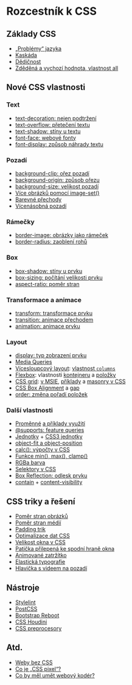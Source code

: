 # Rozcestník k CSS

## Základy CSS

- [„Problémy“ jazyka](css-jazyk-problemy.md)
- [Kaskáda](css-kaskada.md)
- [Dědičnost](css-dedicnost.md)
- [Zděděná a vychozí hodnota, vlastnost all](css-all-inherit-initial-unset-revert.md)

## Nové CSS vlastnosti

### Text

- [text-decoration: nejen podtržení](css-text-decoration.md)
- [text-overflow: přetečení textu](css3-text-overflow.md)
- [text-shadow: stíny u textu](css3-text-shadow.md)
- [font-face: webové fonty](css3-font-face.md)
- [font-display: způsob náhrady textu](css-font-display.md)

### Pozadí

- [background-clip: ořez pozadí](css3-background-clip.md)
- [background-origin: způsob ořezu](css3-background-origin.md)
- [background-size: velikost pozadí](css3-background-size.md)
- [Více obrázků pomocí image-set()](css-image-set.md)
- [Barevné přechody](css3-gradients.md)
- [Vícenásobná pozadí](css3-multiple-backgrounds.md)

### Rámečky

- [border-image: obrázky jako rámeček](css3-border-image.md)
- [border-radius: zaoblení rohů](css3-border-radius.md)

### Box

- [box-shadow: stíny u prvku](css3-box-shadow.md)
- [box-sizing: počítání velikosti prvku](css3-box-sizing.md)
- [aspect-ratio: poměr stran](css-aspect-ratio.md)

### Transformace a animace

- [transform: transformace prvku](css3-transforms.md)
- [transition: animace přechodem](css3-transitions.md)
- [animation: animace prvku](css3-animations.md)

### Layout

- [display: typ zobrazení prvku](css-display.md)
- [Media Queries](css3-media-queries.md)
- [Vícesloupcový layout](css-multicolumn.md): [vlastnost `columns`](css-multicol-columns.md)
- [Flexbox](css-flexbox.md): vlastnosti [kontejneru](css3-flexbox-kontejner.md) a [položky](css3-flexbox-polozky.md)
- [CSS grid](css-grid.md): [v MSIE](css-grid-msie.md), [příklady](css-grid-inspirace.md) a [masonry v CSS](css-masonry.md)
- [CSS Box Alignment](css-box-alignment.md) a [gap](css-gap.md)
- [order: změna pořadí položek](css-order.md)

### Další vlastnosti

- [Proměnné](css-promenne.md) [a příklady využití](css-promenne-priklady.md)
- [@supports: feature queries](css-supports.md)
- [Jednotky](jednotky.md) + [CSS3 jednotky](css3-jednotky.md)
- [object-fit a object-position](css-object-fit-position.md)
- [calc(): výpočty v CSS](css3-calc.md)
- [Funkce min(), max(), clamp()](css-min-max-clamp.md)
- [RGBa barva](css3-rgba.md)
- [Selektory v CSS](css3-selektory.md)
- [Box Reflection: odlesk prvku](css3-box-reflection.md)
- [contain](css-contain.md) + [content-visibility](css-content-visibility.md)

## CSS triky a řešení

- [Poměr stran obrázků](img-pomer-stran.md)
- [Poměr stran médií](css-pomer-stran.md)
- [Padding trik](padding-trik.md)
- [Optimalizace dat CSS](css-optimalizace.md)
- [Velikost okna v CSS](velikost-okna-css-js.md)
- [Patička přilepená ke spodní hraně okna](reseni-flexbox-paticka.md)
- [Animované zatržítko](reseni-zeldmanovo-zatrzitko.md)
- [Elastická typografie](reseni-elasticka-typografie.md)
- [Hlavička s videem na pozadí](https://www.vzhurudolu.cz/blog/59-css-video-hlavicka)

## Nástroje

- [Stylelint](stylelint.md)
- [PostCSS](postcss.md)
- [Bootstrap Reboot](https://www.vzhurudolu.cz/blog/53-reboot)
- [CSS Houdini](https://www.vzhurudolu.cz/blog/56-houdini-css)
- [CSS preprocesory](https://www.vzhurudolu.cz/blog/12-css-preprocesory-1)

## Atd.

- [Weby bez CSS](weby-bez-css.md)
- [Co je „CSS pixel“?](css-pixel.md)
- [Co by měl umět webový kodér?](webovy-koder.md)
